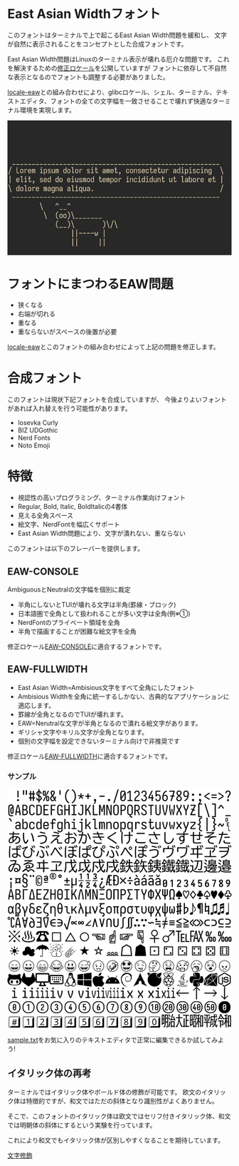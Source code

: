 # East Asian Widthフォント

このフォントはターミナルで上で起こるEast Asian Width問題を緩和し、
文字が自然に表示されることをコンセプトとした合成フォントです。

East Asian Width問題はLinuxのターミナル表示が壊れる厄介な問題です。
これを解決するための[修正ロケール](https://github.com/hamano/locale-eaw)を公開していますが
フォントに依存して不自然な表示となるのでフォントも調整する必要がありました。

[locale-eaw](https://github.com/hamano/locale-eaw)との組み合わせにより、glibcロケール、シェル、ターミナル、テキストエディタ、フォントの全ての文字幅を一致させることで壊れず快適なターミナル環境を実現します。

![cowsay](sample/cowsay/cowsay.gif)

# フォントにまつわるEAW問題
- 狭くなる
- 右端が切れる
- 重なる
- 重ならないがスペースの後置が必要

[locale-eaw](https://github.com/hamano/locale-eaw)とこのフォントの組み合わせによって上記の問題を修正します。

# 合成フォント

このフォントは現状下記フォントを合成していますが、
今後よりよいフォントがあれば入れ替えを行う可能性があります。

- Iosevka Curly
- BIZ UDGothic
- Nerd Fonts
- Noto Emoji

# 特徴

- 視認性の高いプログラミング、ターミナル作業向けフォント
- Regular, Bold, Italic, BoldItalicの4書体
- 見える全角スペース
- 絵文字、NerdFontを幅広くサポート
- East Asian Width問題により、文字が潰れない、重ならない

このフォントは以下のフレーバーを提供します。

## EAW-CONSOLE
AmbiguousとNeutralの文字幅を個別に裁定

- 半角にしないとTUIが壊れる文字は半角(罫線・ブロック)
- 日本語圏で全角として扱われることが多い文字は全角(例※①)
- NerdFontのプライベート領域を全角
- 半角で描画することが困難な絵文字を全角

修正ロケール[EAW-CONSOLE](https://github.com/hamano/locale-eaw)に適合するフォントです。

## EAW-FULLWIDTH
- East Asian Width=Ambisious文字をすべて全角にしたフォント
- Ambisious Widthを全角に統一するしかない、古典的なアプリケーションに適応します。
- 罫線が全角となるのでTUIが壊れます。
- EAW=Nerutralな文字が半角となるので潰れる絵文字があります。
- ギリシャ文字やキリル文字が全角となります。
- 個別の文字幅を設定できないターミナル向けで非推奨です

修正ロケール[EAW-FULLWIDTH](https://github.com/hamano/locale-eaw)に適合するフォントです。

### サンプル

![EAW-CONSOLEのサンプル画像](./sample/sample.png)

[sample.txt](./sample/sample.txt)をお気に入りのテキストエディタで正常に編集できるか試してみよう!

## イタリック体の再考

ターミナルではイタリック体やボールド体の修飾が可能です。
欧文のイタリック体は特徴的ですが、和文ではただの斜体となり識別性がよくありません。

そこで、このフォントのイタリック体は欧文ではセリフ付きイタリック体、和文では明朝体の斜体にするという実験を行っています。

これにより和文でもイタリック体が区別しやすくなることを期待しています。

[文字修飾](sample/style.png)

